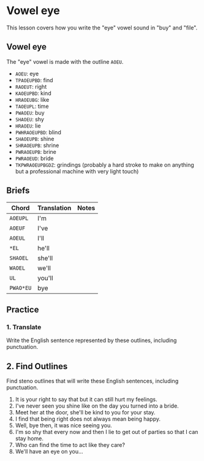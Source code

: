 # Vowel eye

This lesson covers how you write the "eye" vowel sound in "buy" and "file".

## Vowel eye

The "eye" vowel is made with the outline `AOEU`.

<Steno-Display labels="all" stroke="AOEU" />

- `AOEU`: eye
- `TPAOEUPBD`: find
- `RAOEUT`: right
- `KAOEUPBD`: kind
- `HRAOEUBG`: like
- `TAOEUPL`: time
- `PWAOEU`: buy
- `SHAOEU`: shy
- `HRAOEU`: lie
- `PWHRAOEUPBD`: blind
- `SHAOEUPB`: shine
- `SHRAOEUPB`: shrine
- `PWRAOEUPB`: brine
- `PWRAOEUD`: bride
- `TKPWRAOEUPBGDZ`: grindings (probably a hard stroke to make on anything but a professional machine with very light touch)

## Briefs

| Chord     | Translation | Notes |
| --------- | ----------- | ----- |
| `AOEUPL`  | I'm         |       |
| `AOEUF`   | I've        |       |
| `AOEUL`   | I'll        |       |
| `*EL`     | he'll       |       |
| `SHAOEL`  | she'll      |       |
| `WAOEL`   | we'll       |       |
| `UL`      | you'll      |       |
| `PWAO*EU` | bye         |       |

## Practice

### 1. Translate

Write the English sentence represented by these outlines, including punctuation.

## 2. Find Outlines

Find steno outlines that will write these English sentences, including punctuation.

1. It is your right to say that but it can still hurt my feelings.
1. I've never seen you shine like on the day you turned into a bride.
1. Meet her at the door, she'll be kind to you for your stay.
1. I find that being right does not always mean being happy.
1. Well, bye then, it was nice seeing you.
1. I'm so shy that every now and then I lie to get out of parties so that I can stay home.
1. Who can find the time to act like they care?
1. We'll have an eye on you...
